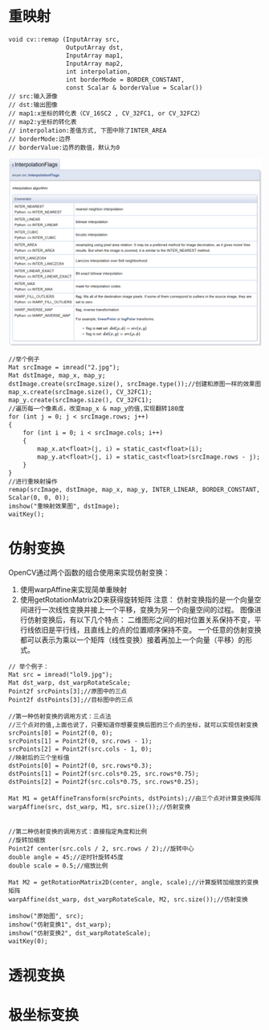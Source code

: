 # 重映射
```
void cv::remap (InputArray src, 
                OutputArray dst, 
                InputArray map1, 
                InputArray map2, 
                int interpolation, 
                int borderMode = BORDER_CONSTANT, 
                const Scalar & borderValue = Scalar())
// src:输入源像
// dst:输出图像
// map1:x坐标的转化表（CV_16SC2 , CV_32FC1, or CV_32FC2）
// map2:y坐标的转化表
// interpolation:差值方式, 下图中除了INTER_AREA
// borderMode:边界
// borderValue:边界的数值，默认为0
```
![Image text](https://github.com/YULONG94/OpenCV3_Tutorial/blob/master/images/InterpolationFlags.PNG)
```
//举个例子
Mat srcImage = imread("2.jpg");
Mat dstImage, map_x, map_y;
dstImage.create(srcImage.size(), srcImage.type());//创建和原图一样的效果图
map_x.create(srcImage.size(), CV_32FC1);
map_y.create(srcImage.size(), CV_32FC1);
//遍历每一个像素点，改变map_x & map_y的值,实现翻转180度
for (int j = 0; j < srcImage.rows; j++)
{
    for (int i = 0; i < srcImage.cols; i++)
    {
        map_x.at<float>(j, i) = static_cast<float>(i);
        map_y.at<float>(j, i) = static_cast<float>(srcImage.rows - j);
    }
}
//进行重映射操作
remap(srcImage, dstImage, map_x, map_y, INTER_LINEAR, BORDER_CONSTANT, Scalar(0, 0, 0));
imshow("重映射效果图", dstImage);  
waitKey();
```
# 仿射变换
OpenCV通过两个函数的组合使用来实现仿射变换：
1. 使用warpAffine来实现简单重映射
2. 使用getRotationMatrix2D来获得旋转矩阵
注意：
仿射变换指的是一个向量空间进行一次线性变换并接上一个平移，变换为另一个向量空间的过程。
图像进行仿射变换后，有以下几个特点：
二维图形之间的相对位置关系保持不变，平行线依旧是平行线，且直线上的点的位置顺序保持不变。
一个任意的仿射变换都可以表示为乘以一个矩阵（线性变换）接着再加上一个向量（平移）的形式。
```
// 举个例子：
Mat src = imread("lol9.jpg");
Mat dst_warp, dst_warpRotateScale;
Point2f srcPoints[3];//原图中的三点  
Point2f dstPoints[3];//目标图中的三点  

//第一种仿射变换的调用方式：三点法
//三个点对的值,上面也说了，只要知道你想要变换后图的三个点的坐标，就可以实现仿射变换  
srcPoints[0] = Point2f(0, 0);
srcPoints[1] = Point2f(0, src.rows - 1);
srcPoints[2] = Point2f(src.cols - 1, 0);
//映射后的三个坐标值
dstPoints[0] = Point2f(0, src.rows*0.3);
dstPoints[1] = Point2f(src.cols*0.25, src.rows*0.75);
dstPoints[2] = Point2f(src.cols*0.75, src.rows*0.25);

Mat M1 = getAffineTransform(srcPoints, dstPoints);//由三个点对计算变换矩阵  
warpAffine(src, dst_warp, M1, src.size());//仿射变换  


//第二种仿射变换的调用方式：直接指定角度和比例                                          
//旋转加缩放  
Point2f center(src.cols / 2, src.rows / 2);//旋转中心  
double angle = 45;//逆时针旋转45度  
double scale = 0.5;//缩放比例  

Mat M2 = getRotationMatrix2D(center, angle, scale);//计算旋转加缩放的变换矩阵  
warpAffine(dst_warp, dst_warpRotateScale, M2, src.size());//仿射变换  

imshow("原始图", src);
imshow("仿射变换1", dst_warp);
imshow("仿射变换2", dst_warpRotateScale);
waitKey(0);
```
# 透视变换

# 极坐标变换
